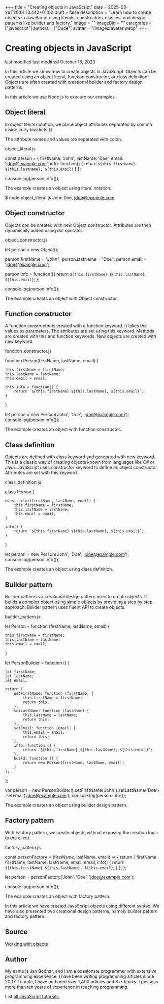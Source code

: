 +++
title = "Creating objects in JavaScript"
date = 2025-08-29T20:01:13.442+01:00
draft = false
description = "Learn how to create objects in JavaScript using literals, constructors, classes, and design patterns like builder and factory."
image = ""
imageBig = ""
categories = ["javascript"]
authors = ["Cude"]
avatar = "/images/avatar.webp"
+++

# Creating objects in JavaScript

last modified last modified October 18, 2023

 

In this article we show how to create objects in JavaScript. Objects can be
created using an object literal, function constructor, or class definition.
Objects are often created with creational builder and factory design patterns.

In this article we use Node.js to execute our examples.

## Object literal

In object literal notation, we place object attributes separated by comma inside
curly brackets {}.

The attribute names and values are separated with colon.

object_literal.js
  

const person = {
    firstName: 'John',
    lastName: 'Doe',
    email: 'jdoe@example.com',
    info: function() {
        return `${this.firstName} ${this.lastName}, ${this.email}`
    }
};

console.log(person.info());

The example creates an object using literal notation.

$ node object_literal.js
John Doe, jdoe@example.com

## Object constructor

Objects can be created with new Object constructor. Attributes
are then dynamically added using dot operator.

object_constructor.js
  

let person = new Object();

person.firstName = "John";
person.lastName = "Doe";
person.email = 'jdoe@example.com';

person.info = function(){
    return `${this.firstName} ${this.lastName}, ${this.email}`;
};

console.log(person.info());

The example creates an object with Object constructor.

## Function constructor

A function constructor is created with a function keyword.
It takes the values as parameters. The attributes are set using this
keyword. Methods are created with this and function
keywords. New objects are created with new keyword.

function_constructor.js
  

function Person(firstName, lastName, email) {

    this.firstName = firstName;
    this.lastName = lastName;
    this.email = email;

    this.info = function() {
        return `${this.firstName} ${this.lastName}, ${this.email}`;
    }
}

let person = new Person('John', 'Doe', 'jdoe@example.com');
console.log(person.info());

The example creates an object with function constructor.

## Class definition

Objects are defined with class keyword and generated with
new keyword. This is a classic way of creating objects known
from languages like C# or Java. JavaScript uses constructor
keyword to define an object constructor. Attributes are set with
this keyword.

class_definition.js
  

class Person {

    constructor(firstName, lastName, email) {
        this.firstName = firstName;
        this.lastName = lastName;
        this.email = email;
    }

    info() {
        return `${this.firstName} ${this.lastName}, ${this.email}`;
    }
}

let person = new Person('John', 'Doe', 'jdoe@example.com');
console.log(person.info());

The example creates an object using class definition.

## Builder pattern

Builder pattern is a creational design pattern used to create objects. It builds
a complex object using simple objects by providing a step by step approach.
Builder pattern uses fluent API to create objects.

builder_pattern.js
  

let Person = function (firstName, lastName, email) {

    this.firstName = firstName;
    this.lastName = lastName;
    this.email = email;
}

let PersonBuilder = function () {

    let firstName;
    let lastName;
    let email;

    return {
        setFirstName: function (firstName) {
            this.firstName = firstName;
            return this;
        },
        setLastName: function (lastName) {
            this.lastName = lastName;
            return this;
        },
        setEmail: function (email) {
            this.email = email;
            return this;
        },
        info: function () {
            return `${this.firstName} ${this.lastName}, ${this.email}`;
        },
        build: function () {
            return new Person(firstName, lastName, email);
        }
    };
};

var person = new PersonBuilder().setFirstName('John').setLastName('Doe')
    .setEmail('jdoe@example.com');
console.log(person.info());

The example creates an object using builder design pattern.

## Factory pattern

With Factory pattern, we create objects without exposing the creation logic to
the client.

factory_pattern.js
  

const personFactory = (firstName, lastName, email) =&gt; {
    return {
        firstName: firstName,
        lastName: lastName,
        email: email,
        info() {
            return `${this.firstName} ${this.lastName}, ${this.email}`;
        }
    };
};

let person = personFactory('John', 'Doe', 'jdoe@example.com');

console.log(person.info());

The example creates an object with factory pattern.

In this article we have created JavaScript objects using different syntax.
We have also presented two creational design patterns, namely builder pattern
and factory pattern.

## Source

[Working with objects](https://developer.mozilla.org/en-US/docs/Web/JavaScript/Guide/Working_with_objects)

## Author

My name is Jan Bodnar, and I am a passionate programmer with extensive
programming experience. I have been writing programming articles since 2007.
To date, I have authored over 1,400 articles and 8 e-books. I possess more
than ten years of experience in teaching programming.

List [all JavaScript tutorials.](/all/#js)